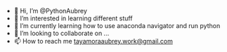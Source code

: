 - 👋 Hi, I’m @PythonAubrey
- 👀 I’m interested in learning different stuff
- 🌱 I’m currently learning how to use anaconda navigator and run python
- 💞️ I’m looking to collaborate on ...
- 📫 How to reach me tayamoraaubrey.work@gmail.com

<!---
PythonAubrey/PythonAubrey is a ✨ special ✨ repository because its `README.md` (this file) appears on your GitHub profile.
You can click the Preview link to take a look at your changes.
--->
